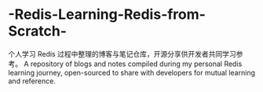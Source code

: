 # -Redis-Learning-Redis-from-Scratch-
个人学习 Redis 过程中整理的博客与笔记仓库，开源分享供开发者共同学习参考。​ A repository of blogs and notes compiled during my personal Redis learning journey, open-sourced to share with developers for mutual learning and reference.
